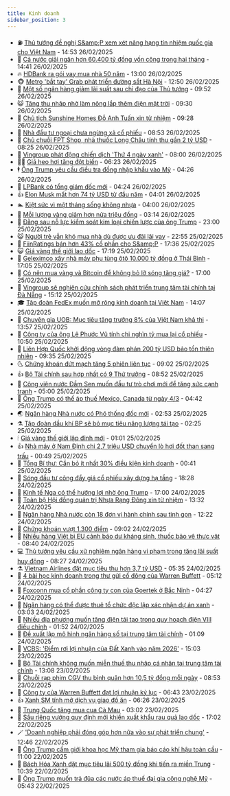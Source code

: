 ```yaml
---
title: Kinh doanh
sidebar_position: 3
---
```


<!-- vnexpress-kinh-doanh:START -->
- ⛽️ [Thủ tướng đề nghị S&amp;amp;P xem xét nâng hạng tín nhiệm quốc gia cho Việt Nam](https://vnexpress.net/thu-tuong-de-nghi-s-p-xem-xet-nang-hang-tin-nhiem-quoc-gia-cho-viet-nam-4854445.html) - 14:53 26/02/2025
- 🐲 [Cả nước giải ngân hơn 60.400 tỷ đồng vốn công trong hai tháng](https://vnexpress.net/ca-nuoc-giai-ngan-hon-60-400-ty-dong-von-cong-trong-hai-thang-4854437.html) - 14:41 26/02/2025
- 🔥 [HDBank ra gói vay mua nhà 50 năm](https://vnexpress.net/hdbank-ra-goi-vay-mua-nha-50-nam-4854420.html) - 13:00 26/02/2025
- 🐵 [Metro &#39;bắt tay&#39; Grab phát triển đường sắt Hà Nội](https://vnexpress.net/metro-bat-tay-grab-phat-trien-duong-sat-ha-noi-4854425.html) - 12:50 26/02/2025
- 🦅 [Một số ngân hàng giảm lãi suất sau chỉ đạo của Thủ tướng](https://vnexpress.net/mot-so-ngan-hang-giam-lai-suat-sau-chi-dao-cua-thu-tuong-4854364.html) - 09:52 26/02/2025
- 😺 [Tăng thu nhập nhờ làm nông lắp thêm điện mặt trời](https://vnexpress.net/tang-thu-nhap-nho-lam-nong-lap-them-dien-mat-troi-4854034.html) - 09:30 26/02/2025
- 🤩 [Chủ tịch Sunshine Homes Đỗ Anh Tuấn xin từ nhiệm](https://vnexpress.net/chu-tich-sunshine-homes-do-anh-tuan-xin-tu-nhiem-4854336.html) - 09:28 26/02/2025
- 🌮 [Nhà đầu tư ngoại chưa ngừng xả cổ phiếu](https://vnexpress.net/nha-dau-tu-ngoai-chua-ngung-xa-co-phieu-4854346.html) - 08:53 26/02/2025
- 🧰 [Chủ chuỗi FPT Shop, nhà thuốc Long Châu tính thu gần 2 tỷ USD](https://vnexpress.net/chu-chuoi-fpt-shop-nha-thuoc-long-chau-tinh-thu-gan-2-ty-usd-4854178.html) - 08:25 26/02/2025
- 🤔 [Vingroup phát động chiến dịch &#39;Thứ 4 ngày xanh&#39;](https://vnexpress.net/vingroup-phat-dong-chien-dich-thu-4-ngay-xanh-4854265.html) - 08:00 26/02/2025
- 🧑‍💻 [Giá heo hơi tăng đột biến](https://vnexpress.net/gia-heo-hoi-tang-dot-bien-4854233.html) - 06:23 26/02/2025
- 🕴 [Ông Trump yêu cầu điều tra đồng nhập khẩu vào Mỹ](https://vnexpress.net/ong-trump-yeu-cau-dieu-tra-dong-nhap-khau-vao-my-4854147.html) - 04:26 26/02/2025
- 🦩 [LPBank có tổng giám đốc mới](https://vnexpress.net/lpbank-co-tong-giam-doc-moi-4854209.html) - 04:24 26/02/2025
- 👍 [Elon Musk mất hơn 74 tỷ USD từ đầu năm](https://vnexpress.net/elon-musk-mat-hon-74-ty-usd-tu-dau-nam-4854146.html) - 04:01 26/02/2025
- 🏊 [Kiệt sức vì một tháng sống không nhựa](https://vnexpress.net/kiet-suc-vi-mot-thang-song-khong-nhua-4853675.html) - 04:00 26/02/2025
- 🤡 [Mỗi lượng vàng giảm hơn nửa triệu đồng](https://vnexpress.net/gia-vang-hom-nay-moi-luong-vang-giam-nua-trieu-dong-4854172.html) - 03:14 26/02/2025
- 👀 [Đằng sau nỗ lực kiểm soát kim loại chiến lược của ông Trump](https://vnexpress.net/dang-sau-no-luc-kiem-soat-kim-loai-chien-luoc-cua-ong-trump-4853351.html) - 23:00 25/02/2025
- 😺 [Người trẻ vẫn khó mua nhà dù được ưu đãi lãi vay](https://vnexpress.net/nguoi-tre-van-kho-mua-nha-du-duoc-uu-dai-lai-vay-4852211.html) - 22:55 25/02/2025
- 🦣 [FiinRatings bán hơn 43% cổ phần cho S&amp;amp;P](https://vnexpress.net/fiinratings-ban-hon-43-co-phan-cho-s-p-4854073.html) - 17:36 25/02/2025
- 😺 [Giá vàng thế giới lao dốc](https://vnexpress.net/gia-vang-the-gioi-lao-doc-4854071.html) - 17:19 25/02/2025
- 💼 [Geleximco xây nhà máy phụ tùng ôtô 10.000 tỷ đồng ở Thái Bình](https://vnexpress.net/geleximco-xay-nha-may-phu-tung-oto-10-000-ty-dong-o-thai-binh-4854067.html) - 17:05 25/02/2025
- 🤗 [Có nên mua vàng và Bitcoin để không bỏ lỡ sóng tăng giá?](https://vnexpress.net/co-nen-mua-vang-va-bitcoin-de-khong-bo-lo-song-tang-gia-4853555.html) - 17:00 25/02/2025
- 👀 [Vingroup sẽ nghiên cứu chính sách phát triển trung tâm tài chính tại Đà Nẵng](https://vnexpress.net/vingroup-se-nghien-cuu-chinh-sach-phat-trien-trung-tam-tai-chinh-tai-da-nang-4854045.html) - 15:12 25/02/2025
- 🎓 [Tập đoàn FedEx muốn mở rộng kinh doanh tại Việt Nam](https://vnexpress.net/tap-doan-fedex-muon-mo-rong-kinh-doanh-tai-viet-nam-4854035.html) - 14:07 25/02/2025
- 🗽 [Chuyên gia UOB: Mục tiêu tăng trưởng 8% của Việt Nam khả thi](https://vnexpress.net/chuyen-gia-uob-muc-tieu-tang-truong-8-cua-viet-nam-kha-thi-4854020.html) - 13:57 25/02/2025
- 🚀 [Công ty của ông Lê Phước Vũ tính chi nghìn tỷ mua lại cổ phiếu](https://vnexpress.net/cong-ty-cua-ong-le-phuoc-vu-tinh-chi-nghin-ty-mua-lai-co-phieu-4853995.html) - 10:50 25/02/2025
- 🤗 [Liên Hợp Quốc khởi động vòng đàm phán 200 tỷ USD bảo tồn thiên nhiên](https://vnexpress.net/lien-hop-quoc-khoi-dong-vong-dam-phan-200-ty-usd-bao-ton-thien-nhien-4853929.html) - 09:35 25/02/2025
- 🌜 [Chứng khoán đứt mạch tăng 5 phiên liên tục](https://vnexpress.net/chung-khoan-dut-mach-tang-5-phien-lien-tuc-4853942.html) - 09:02 25/02/2025
- 👍 [Bộ Tài chính sau hợp nhất có 9 Thứ trưởng](https://vnexpress.net/bo-tai-chinh-sau-hop-nhat-co-9-thu-truong-4853933.html) - 08:52 25/02/2025
- 🤖 [Công viên nước Đầm Sen muốn đầu tư trò chơi mới để tăng sức cạnh tranh](https://vnexpress.net/cong-vien-nuoc-dam-sen-muon-dau-tu-tro-choi-moi-de-tang-suc-canh-tranh-4853798.html) - 05:00 25/02/2025
- 🫣 [Ông Trump có thể áp thuế Mexico, Canada từ ngày 4/3](https://vnexpress.net/ong-trump-co-the-ap-thue-mexico-canada-tu-ngay-4-3-4853708.html) - 04:42 25/02/2025
- 🌏 [Ngân hàng Nhà nước có Phó thống đốc mới](https://vnexpress.net/ngan-hang-nha-nuoc-co-pho-thong-doc-moi-4853696.html) - 02:53 25/02/2025
- ⚗️ [Tập đoàn dầu khí BP sẽ bỏ mục tiêu năng lượng tái tạo](https://vnexpress.net/tap-doan-dau-khi-bp-se-bo-muc-tieu-nang-luong-tai-tao-4853575.html) - 02:25 25/02/2025
- 🕯 [Giá vàng thế giới lập đỉnh mới](https://vnexpress.net/gia-vang-the-gioi-lap-dinh-moi-4853611.html) - 01:01 25/02/2025
- 👍 [Nhà máy ở Nam Định chi 2,7 triệu USD chuyển lò hơi đốt than sang trấu](https://vnexpress.net/nha-may-o-nam-dinh-chi-2-7-trieu-usd-chuyen-lo-hoi-dot-than-sang-trau-4853581.html) - 00:49 25/02/2025
- 🤠 [Tổng Bí thư: Cần bỏ ít nhất 30% điều kiện kinh doanh](https://vnexpress.net/tong-bi-thu-can-bo-it-nhat-30-dieu-kien-kinh-doanh-4853579.html) - 00:41 25/02/2025
- 🌊 [Sóng đầu tư công đẩy giá cổ phiếu xây dựng hạ tầng](https://vnexpress.net/song-dau-tu-cong-day-gia-co-phieu-xay-dung-ha-tang-4853310.html) - 18:28 24/02/2025
- 🌈 [Kinh tế Nga có thể hưởng lợi nhờ ông Trump](https://vnexpress.net/kinh-te-nga-co-the-huong-loi-nho-ong-trump-4853413.html) - 17:00 24/02/2025
- 🥳 [Toàn bộ Hội đồng quản trị Nhựa Rạng Đông xin từ nhiệm](https://vnexpress.net/toan-bo-hoi-dong-quan-tri-nhua-rang-dong-xin-tu-nhiem-4853537.html) - 13:32 24/02/2025
- 🐻 [Ngân hàng Nhà nước còn 18 đơn vị hành chính sau tinh gọn](https://vnexpress.net/ngan-hang-nha-nuoc-con-18-don-vi-hanh-chinh-sau-tinh-gon-4853533.html) - 12:22 24/02/2025
- 💫 [Chứng khoán vượt 1.300 điểm](https://vnexpress.net/chung-khoan-vuot-1-300-diem-4853433.html) - 09:02 24/02/2025
- 🤩 [Nhiều hàng Việt bị EU cảnh báo dư kháng sinh, thuốc bảo vệ thực vật](https://vnexpress.net/nhieu-hang-viet-bi-eu-canh-bao-du-khang-sinh-thuoc-bao-ve-thuc-vat-4853261.html) - 08:40 24/02/2025
- 💻 [Thủ tướng yêu cầu xử nghiêm ngân hàng vi phạm trong tăng lãi suất huy động](https://vnexpress.net/thu-tuong-yeu-cau-xu-nghiem-ngan-hang-vi-pham-trong-tang-lai-suat-huy-dong-4853418.html) - 08:27 24/02/2025
- ⚗️ [Vietnam Airlines đặt mục tiêu thu hơn 3,7 tỷ USD](https://vnexpress.net/vietnam-airlines-dat-muc-tieu-thu-hon-3-7-ty-usd-4853296.html) - 05:35 24/02/2025
- 🌈 [4 bài học kinh doanh trong thư gửi cổ đông của Warren Buffett](https://vnexpress.net/4-bai-hoc-kinh-doanh-trong-thu-gui-co-dong-cua-warren-buffett-4853298.html) - 05:12 24/02/2025
- 🌝 [Foxconn mua cổ phần công ty con của Goertek ở Bắc Ninh](https://vnexpress.net/foxconn-mua-co-phan-cong-ty-con-cua-goertek-o-bac-ninh-4853260.html) - 04:27 24/02/2025
- 🥸 [Ngân hàng có thể được thuê tổ chức độc lập xác nhận dự án xanh](https://vnexpress.net/ngan-hang-co-the-duoc-thue-to-chuc-doc-lap-xac-nhan-du-an-xanh-4853157.html) - 03:03 24/02/2025
- 🦆 [Nhiều địa phương muốn tăng điện tái tạo trong quy hoạch điện VIII điều chỉnh](https://vnexpress.net/nhieu-dia-phuong-muon-tang-dien-tai-tao-trong-quy-hoach-dien-viii-dieu-chinh-4853138.html) - 01:52 24/02/2025
- 🌋 [Đề xuất lập mô hình ngân hàng số tại trung tâm tài chính](https://vnexpress.net/de-xuat-lap-mo-hinh-ngan-hang-so-tai-trung-tam-tai-chinh-4853115.html) - 01:09 24/02/2025
- 🦍 [VCBS: &#39;Điểm rơi lợi nhuận của Đất Xanh vào năm 2026&#39;](https://vnexpress.net/vcbs-diem-roi-loi-nhuan-cua-dat-xanh-vao-nam-2026-4853054.html) - 15:03 23/02/2025
- 🤔 [Bộ Tài chính không muốn miễn thuế thu nhập cá nhân tại trung tâm tài chính](https://vnexpress.net/bo-tai-chinh-khong-muon-mien-thue-thu-nhap-ca-nhan-tai-trung-tam-tai-chinh-4853026.html) - 13:08 23/02/2025
- 🧰 [Chuỗi rạp phim CGV thu bình quân hơn 10,5 tỷ đồng mỗi ngày](https://vnexpress.net/chuoi-rap-phim-cgv-thu-binh-quan-hon-10-5-ty-dong-moi-ngay-4852988.html) - 08:53 23/02/2025
- 🌝 [Công ty của Warren Buffett đạt lợi nhuận kỷ lục](https://vnexpress.net/cong-ty-cua-warren-buffett-dat-loi-nhuan-ky-luc-4852954.html) - 06:43 23/02/2025
- 👍 [Xanh SM tính mở dịch vụ giao đồ ăn](https://vnexpress.net/xanh-sm-tinh-mo-dich-vu-giao-do-an-4852946.html) - 06:26 23/02/2025
- 🗽 [Trung Quốc tăng mua cua Cà Mau](https://vnexpress.net/trung-quoc-tang-mua-cua-ca-mau-4852771.html) - 03:02 23/02/2025
- 🐎 [Sầu riêng vướng quy định mới khiến xuất khẩu rau quả lao dốc](https://vnexpress.net/sau-rieng-vuong-quy-dinh-moi-khien-xuat-khau-rau-qua-lao-doc-4852784.html) - 17:02 22/02/2025
- 🪄 [&#39;Doanh nghiệp phải đóng góp hơn nữa vào sự phát triển chung&#39;](https://vnexpress.net/doanh-nghiep-phai-dong-gop-hon-nua-vao-su-phat-trien-chung-4852816.html) - 12:46 22/02/2025
- 🎊 [Ông Trump cấm giới khoa học Mỹ tham gia báo cáo khí hậu toàn cầu](https://vnexpress.net/ong-trump-cam-gioi-khoa-hoc-my-tham-gia-bao-cao-khi-hau-toan-cau-4852802.html) - 11:00 22/02/2025
- 🗽 [Bách Hóa Xanh đặt mục tiêu lãi 500 tỷ đồng khi tiến ra miền Trung](https://vnexpress.net/bach-hoa-xanh-dat-muc-tieu-lai-500-ty-dong-khi-tien-ra-mien-trung-4852799.html) - 10:39 22/02/2025
- 🦩 [Ông Trump muốn trả đũa các nước áp thuế đại gia công nghệ Mỹ](https://vnexpress.net/ong-trump-muon-tra-dua-cac-nuoc-ap-thue-dai-gia-cong-nghe-my-4852708.html) - 05:43 22/02/2025<!-- vnexpress-kinh-doanh:END -->
